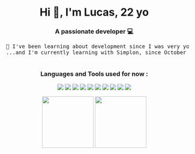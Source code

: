 <div align="center">
  <h1 align="center">Hi 👋, I'm Lucas, 22 yo </h1>
  <h3 align="center">A passionate developer 💻</h3>

  <pre>
  🌱 I've been learning about development since I was very young. 
  ...and I'm currently learning with Simplon, since October 2024 until... undefined ;)
  </pre>

  <h3 >Languages and Tools used for now :</h3>
  <p>  
    <img src="https://readme-components.vercel.app/api?component=logo&fill=black&logo=HTML5&svgfill=659b60&text=false"/>   
    <img  src="https://readme-components.vercel.app/api?component=logo&fill=black&logo=CSS3&svgfill=028dd1&text=false">
    <img  src="https://readme-components.vercel.app/api?component=logo&fill=black&logo=github&text=false">  
    <img  src="https://readme-components.vercel.app/api?component=logo&fill=black&logo=javascript&svgfill=f6df1c&text=false">
    <img src="https://readme-components.vercel.app/api?component=logo&fill=black&logo=Linux&svgfill=659b60&text=false" />  
    <img  src="https://readme-components.vercel.app/api?component=logo&fill=black&logo=node.js&svgfill=659b60&text=false">
    <img src="https://readme-components.vercel.app/api?component=logo&fill=black&logo=npm&svgfill=659b60&text=false" /> 
    <img  src="https://readme-components.vercel.app/api?component=logo&fill=black&logo=react&animation=spin&svgfill=15d8fe&text=false">  
    <img src="https://readme-components.vercel.app/api?component=logo&fill=black&logo=mongodb&svgfill=659b60&text=false"/>
    <img  src="https://readme-components.vercel.app/api?component=logo&fill=black&logo=sass&svgfill=cd6799&text=false">
  </p>
  <p>
    <img height="137px" src="https://github-readme-stats.vercel.app/api?username=lucasdeleplace&hide_border=true&show_icons=true&include_all_commits=true&count_private=true&line_height=21&text_color=000&icon_color=000&bg_color=0,ea6161,ffc64d,fffc4d,52fa5a&theme=graywhite" />
    <img height="137px" src="https://github-readme-stats.vercel.app/api/top-langs/?username=lucasdeleplace&&hide_border=true&layout=compact&langs_count=6&exclude_repo=comp426,Redventures-Movie-Quotes&text_color=000&icon_color=fff&bg_color=0,52fa5a,4dfcff,c64dff&theme=graywhite" />
  </p>
</div>